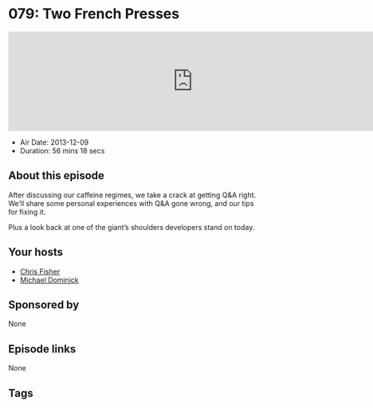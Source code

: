 # 079: Two French Presses

<iframe src="https://player.fireside.fm/v2/MLf2ZzhC+vFcKwyE9?theme=dark" width="740" height="200" frameborder="0" scrolling="no"></iframe>

* Air Date: 2013-12-09
* Duration: 56 mins 18 secs

## About this episode

After discussing our caffeine regimes, we take a crack at getting Q&A right. We’ll share some personal experiences with Q&A gone wrong, and our tips for fixing it.

Plus a look back at one of the giant’s shoulders developers stand on today.

## Your hosts
* [Chris Fisher](https://coder.show/hosts/chrislas)
* [Michael Dominick](https://coder.show/hosts/michael)

## Sponsored by

None



## Episode links

None



## Tags

